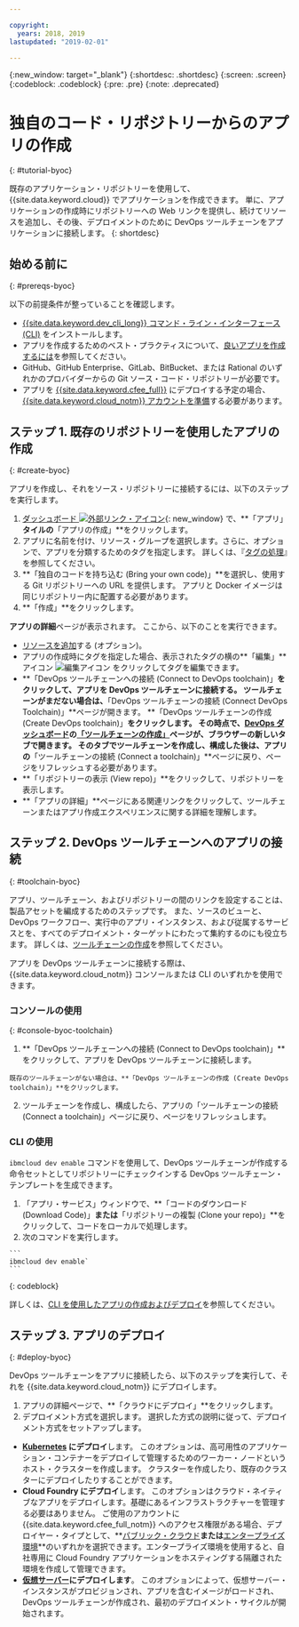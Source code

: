 ```yaml
---

copyright:
  years: 2018, 2019
lastupdated: "2019-02-01"

---
```


{:new_window: target="_blank"}
{:shortdesc: .shortdesc}
{:screen: .screen}
{:codeblock: .codeblock}
{:pre: .pre}
{:note: .deprecated}

# 独自のコード・リポジトリーからのアプリの作成
{: #tutorial-byoc}

既存のアプリケーション・リポジトリーを使用して、{{site.data.keyword.cloud}} でアプリケーションを作成できます。 単に、アプリケーションの作成時にリポジトリーへの Web リンクを提供し、続けてリソースを追加し、その後、デプロイメントのために DevOps ツールチェーンをアプリケーションに接続します。
{: shortdesc}

## 始める前に
{: #prereqs-byoc}

以下の前提条件が整っていることを確認します。

 * [{{site.data.keyword.dev_cli_long}} コマンド・ライン・インターフェース (CLI)](/docs/cli/index.html) をインストールします。
 * アプリを作成するためのベスト・プラクティスについて、[良いアプリを作成するには](/docs/apps/best-practice.html#best-practice)を参照してください。
 * GitHub、GitHub Enterprise、GitLab、BitBucket、または Rational のいずれかのプロバイダーからの Git ソース・コード・リポジトリーが必要です。
 * アプリを [{{site.data.keyword.cfee_full}}](/docs/cloud-foundry/index.html#about) にデプロイする予定の場合、[{{site.data.keyword.cloud_notm}} アカウントを準備](/docs/cloud-foundry/prepare-account.html#prepare)する必要があります。

## ステップ 1. 既存のリポジトリーを使用したアプリの作成
{: #create-byoc}

アプリを作成し、それをソース・リポジトリーに接続するには、以下のステップを実行します。

1. [ダッシュボード ![外部リンク・アイコン](../../icons/launch-glyph.svg "外部リンク・アイコン")](https://{DomainName}){: new_window} で、**「アプリ」**タイルの**「アプリの作成」**をクリックします。
2. アプリに名前を付け、リソース・グループを選択します。さらに、オプションで、アプリを分類するためのタグを指定します。 詳しくは、『[タグの処理](/docs/resources/tagging_resources.html#tag)』を参照してください。
3. **「独自のコードを持ち込む (Bring your own code)」**を選択し、使用する Git リポジトリーへの URL を提供します。 アプリと Docker イメージは同じリポジトリー内に配置する必要があります。
4. **「作成」**をクリックします。

**アプリの詳細**ページが表示されます。 ここから、以下のことを実行できます。
* [リソースを追加](/docs/apps/reqnsi.html#add-resource)する (オプション)。
* アプリの作成時にタグを指定した場合、表示されたタグの横の**「編集」**アイコン ![編集アイコン](../../icons/edit-tagging.svg) をクリックしてタグを編集できます。
* **「DevOps ツールチェーンへの接続 (Connect to DevOps toolchain)」**をクリックして、アプリを DevOps ツールチェーンに接続する。 ツールチェーンがまだない場合は、**「DevOps ツールチェーンの接続 (Connect DevOps Toolchain)」**ページが開きます。 **「DevOps ツールチェーンの作成 (Create DevOps toolchain)」**をクリックします。 その時点で、[DevOps ダッシュボード](https://{DomainName}/devops/)の[「ツールチェーンの作成」](https://{DomainName}/devops/create)ページが、ブラウザーの新しいタブで開きます。 そのタブでツールチェーンを作成し、構成した後は、アプリの**「ツールチェーンの接続 (Connect a toolchain)」**ページに戻り、ページをリフレッシュする必要があります。
* **「リポジトリーの表示 (View repo)」**をクリックして、リポジトリーを表示します。
* **「アプリの詳細」**ページにある関連リンクをクリックして、ツールチェーンまたはアプリ作成エクスペリエンスに関する詳細を理解します。

## ステップ 2. DevOps ツールチェーンへのアプリの接続
{: #toolchain-byoc}

アプリ、ツールチェーン、およびリポジトリーの間のリンクを設定することは、製品アセットを編成するためのステップです。 また、ソースのビューと、DevOps ワークフロー、実行中のアプリ・インスタンス、および従属するサービスとを、すべてのデプロイメント・ターゲットにわたって集約するのにも役立ちます。 詳しくは、[ツールチェーンの作成](/docs/services/ContinuousDelivery/toolchains_working.html#toolchains_getting_started)を参照してください。

アプリを DevOps ツールチェーンに接続する際は、{{site.data.keyword.cloud_notm}} コンソールまたは CLI のいずれかを使用できます。

### コンソールの使用
{: #console-byoc-toolchain}

  1. **「DevOps ツールチェーンへの接続 (Connect to DevOps toolchain)」**をクリックして、アプリを DevOps ツールチェーンに接続します。 
  
    既存のツールチェーンがない場合は、**「DevOps ツールチェーンの作成 (Create DevOps toolchain)」**をクリックします。 
    
  2. ツールチェーンを作成し、構成したら、アプリの「ツールチェーンの接続 (Connect a toolchain)」ページに戻り、ページをリフレッシュします。 

### CLI の使用

`ibmcloud dev enable` コマンドを使用して、DevOps ツールチェーンが作成する命令セットとしてリポジトリーにチェックインする DevOps ツールチェーン・テンプレートを生成できます。 

  1. 「アプリ・サービス」ウィンドウで、**「コードのダウンロード (Download Code)」**または**「リポジトリーの複製 (Clone your repo)」**をクリックして、コードをローカルで処理します。
  2. 次のコマンドを実行します。
    
    ```
    ibmcloud dev enable`
    ```
   {: codeblock}

詳しくは、[CLI を使用したアプリの作成およびデプロイ](/docs/apps/create-deploy-cli.html#create-deploy-app-cli)を参照してください。

## ステップ 3. アプリのデプロイ
{: #deploy-byoc}

DevOps ツールチェーンをアプリに接続したら、以下のステップを実行して、それを {{site.data.keyword.cloud_notm}} にデプロイします。 

1. アプリの詳細ページで、**「クラウドにデプロイ」**をクリックします。
2. デプロイメント方式を選択します。 選択した方式の説明に従って、デプロイメント方式をセットアップします。
  * **[Kubernetes](/docs/apps/deploying/containers.html#containers) にデプロイ**します。 このオプションは、高可用性のアプリケーション・コンテナーをデプロイして管理するためのワーカー・ノードというホスト・クラスターを作成します。 クラスターを作成したり、既存のクラスターにデプロイしたりすることができます。
  * **Cloud Foundry にデプロイ**します。 このオプションはクラウド・ネイティブなアプリをデプロイします。基礎にあるインフラストラクチャーを管理する必要はありません。 ご使用のアカウントに {{site.data.keyword.cfee_full_notm}} へのアクセス権限がある場合、デプロイヤー・タイプとして、**[パブリック・クラウド](/docs/cloud-foundry-public/about-cf.html#about-cf)**または**[エンタープライズ環境](/docs/cloud-foundry-public/cfee.html#cfee)**のいずれかを選択できます。エンタープライズ環境を使用すると、自社専用に Cloud Foundry アプリケーションをホスティングする隔離された環境を作成して管理できます。
  * **[仮想サーバー](/docs/apps/vsi-deploy.html#vsi-deploy)にデプロイします**。 このオプションによって、仮想サーバー・インスタンスがプロビジョンされ、アプリを含むイメージがロードされ、DevOps ツールチェーンが作成され、最初のデプロイメント・サイクルが開始されます。


